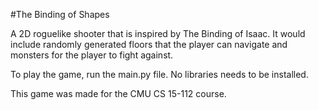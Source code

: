 #The Binding of Shapes

A 2D roguelike shooter that is inspired by The Binding of Isaac. It would include randomly generated floors that the player can navigate and monsters for the player to fight against.

To play the game, run the main.py file. No libraries needs to be installed.

This game was made for the CMU CS 15-112 course.
